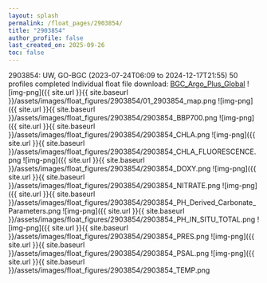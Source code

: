 ```yaml
---
layout: splash
permalink: /float_pages/2903854/
title: "2903854"
author_profile: false
last_created_on: 2025-09-26
toc: false
---
```

 
2903854: UW, GO-BGC (2023-07-24T06:09 to 2024-12-17T21:55)
50 profiles completed
Individual float file download: [BGC_Argo_Plus_Global](https://ftp.soest.hawaii.edu/bgc_argo_plus/Individual_Floats/outliers_removed/2903854_Sprof_processed.nc)
![img-png]({{ site.url }}{{ site.baseurl }}/assets/images/float_figures/2903854/01_2903854_map.png
![img-png]({{ site.url }}{{ site.baseurl }}/assets/images/float_figures/2903854/2903854_BBP700.png
![img-png]({{ site.url }}{{ site.baseurl }}/assets/images/float_figures/2903854/2903854_CHLA.png
![img-png]({{ site.url }}{{ site.baseurl }}/assets/images/float_figures/2903854/2903854_CHLA_FLUORESCENCE.png
![img-png]({{ site.url }}{{ site.baseurl }}/assets/images/float_figures/2903854/2903854_DOXY.png
![img-png]({{ site.url }}{{ site.baseurl }}/assets/images/float_figures/2903854/2903854_NITRATE.png
![img-png]({{ site.url }}{{ site.baseurl }}/assets/images/float_figures/2903854/2903854_PH_Derived_Carbonate_Parameters.png
![img-png]({{ site.url }}{{ site.baseurl }}/assets/images/float_figures/2903854/2903854_PH_IN_SITU_TOTAL.png
![img-png]({{ site.url }}{{ site.baseurl }}/assets/images/float_figures/2903854/2903854_PRES.png
![img-png]({{ site.url }}{{ site.baseurl }}/assets/images/float_figures/2903854/2903854_PSAL.png
![img-png]({{ site.url }}{{ site.baseurl }}/assets/images/float_figures/2903854/2903854_TEMP.png
